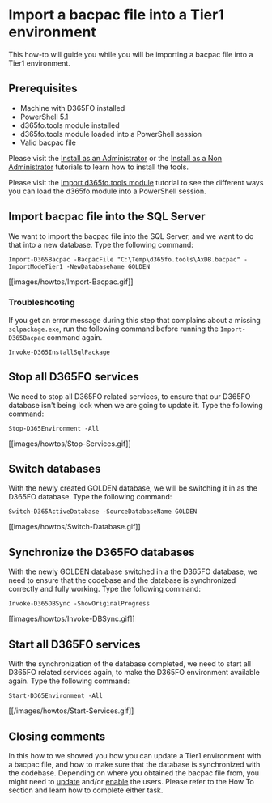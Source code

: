 ﻿# **Import a bacpac file into a Tier1 environment**

This how-to will guide you while you will be importing a bacpac file into a Tier1 environment.

## **Prerequisites**
* Machine with D365FO installed
* PowerShell 5.1
* d365fo.tools module installed
* d365fo.tools module loaded into a PowerShell session
* Valid bacpac file

Please visit the [Install as an Administrator](https://github.com/d365collaborative/d365fo.tools/wiki/Tutorial-Install-Administrator) or the [Install as a Non Administrator](https://github.com/d365collaborative/d365fo.tools/wiki/Tutorial-Install-Non-Administrator) tutorials to learn how to install the tools.

Please visit the [Import d365fo.tools module](https://github.com/d365collaborative/d365fo.tools/wiki/Tutorial-Import-Module) tutorial to see the different ways you can load the d365fo.module into a PowerShell session.

## **Import bacpac file into the SQL Server**
We want to import the bacpac file into the SQL Server, and we want to do that into a new database. Type the following command:

```
Import-D365Bacpac -BacpacFile "C:\Temp\d365fo.tools\AxDB.bacpac" -ImportModeTier1 -NewDatabaseName GOLDEN
```

[[images/howtos/Import-Bacpac.gif]]

### Troubleshooting

If you get an error message during this step that complains about a missing `sqlpackage.exe`, run the following command before running the `Import-D365Bacpac` command again.

```
Invoke-D365InstallSqlPackage
```

## **Stop all D365FO services**
We need to stop all D365FO related services, to ensure that our D365FO database isn't being lock when we are going to update it. Type the following command:

```
Stop-D365Environment -All
```

[[images/howtos/Stop-Services.gif]]

## **Switch databases**
With the newly created GOLDEN database, we will be switching it in as the D365FO database. Type the following command:

```
Switch-D365ActiveDatabase -SourceDatabaseName GOLDEN
```

[[images/howtos/Switch-Database.gif]]

## **Synchronize the D365FO databases**
With the newly GOLDEN database switched in a the D365FO database, we need to ensure that the codebase and the database is synchronized correctly and fully working. Type the following command:

```
Invoke-D365DBSync -ShowOriginalProgress
```

[[images/howtos/Invoke-DBSync.gif]]

## **Start all D365FO services**
With the synchronization of the database completed, we need to start all D365FO related services again, to make the D365FO environment available again. Type the following command:

```
Start-D365Environment -All
```

[[/images/howtos/Start-Services.gif]]

## **Closing comments**
In this how to we showed you how you can update a Tier1 environment with a bacpac file, and how to make sure that the database is synchronized with the codebase. Depending on where you obtained the bacpac file from, you might need to [update](How-To-Update-Users-In-Db) and/or [enable](How-To-Enable-Users-In-Db) the users. Please refer to the How To section and learn how to complete either task.

